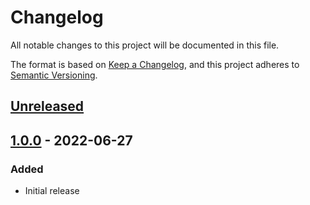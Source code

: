 # Changelog
All notable changes to this project will be documented in this file.

The format is based on [Keep a Changelog](https://keepachangelog.com/en/1.0.0/),
and this project adheres to [Semantic Versioning](https://semver.org/spec/v2.0.0.html).

## [Unreleased]

## [1.0.0] - 2022-06-27
### Added
- Initial release

[Unreleased]: https://github.com/wesone/chap/compare/v1.0.0...HEAD
[1.0.0]: https://github.com/wesone/chap/releases/tag/v1.0.0
